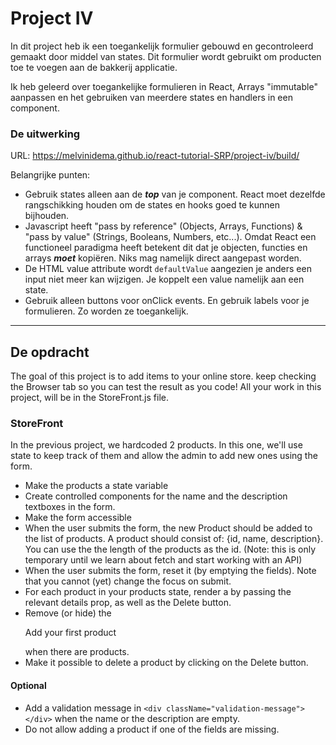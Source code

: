 # Project IV

In dit project heb ik een toegankelijk formulier gebouwd en gecontroleerd gemaakt door middel van states. Dit formulier wordt gebruikt om producten toe te voegen aan de bakkerij applicatie.

Ik heb geleerd over toegankelijke formulieren in React, Arrays "immutable" aanpassen en het gebruiken van meerdere states en handlers in een component.


### De uitwerking
URL: https://melvinidema.github.io/react-tutorial-SRP/project-iv/build/

Belangrijke punten:
- Gebruik states alleen aan de ***top*** van je component. React moet dezelfde rangschikking houden om de states en hooks goed te kunnen bijhouden.
- Javascript heeft "pass by reference" (Objects, Arrays, Functions) & "pass by value" (Strings, Booleans, Numbers, etc...). Omdat React een functioneel paradigma heeft betekent dit dat je objecten, functies en arrays ***moet*** kopiëren. Niks mag namelijk direct aangepast worden.
- De HTML value attribute wordt `defaultValue` aangezien je anders een input niet meer kan wijzigen. Je koppelt een value namelijk aan een state.
- Gebruik alleen buttons voor onClick events. En gebruik labels voor je formulieren. Zo worden ze toegankelijk.

---
## De opdracht
The goal of this project is to add items to your online store.
keep checking the Browser tab so you can test the result as you code!
All your work in this project, will be in the StoreFront.js file.

### StoreFront
In the previous project, we hardcoded 2 products. In this one, we'll use state to keep track of them and allow the admin to add new ones using the form.

- Make the products a state variable
- Create controlled components for the name and the description textboxes in the form.
- Make the form accessible
- When the user submits the form, the new Product should be added to the list of products. A product should consist of: {id, name, description}. You can use the the length of the products as the id. (Note: this is only temporary until we learn about fetch and start working with an API)
- When the user submits the form, reset it (by emptying the fields). Note that you cannot (yet) change the focus on submit.
- For each product in your products state, render a <Product /> by passing the relevant details prop, as well as the Delete button.
- Remove (or hide) the <p>Add your first product</p> when there are products.
- Make it possible to delete a product by clicking on the Delete button.

#### Optional
- Add a validation message in `<div className="validation-message"></div>` when the name or the description are empty.
- Do not allow adding a product if one of the fields are missing.